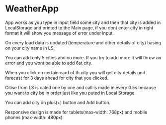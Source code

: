 # WeatherApp

App works as you type in input field some city and then that city is added in LocalStorage and printed to the Main page, if you dont enter city in right format it will show you message of error under input.

On every load data is updated (temperature and other details of city) basing on your city name in LS.

You can add only 5 cities and no more. If you try to add more it will throw an error and you wont be able to add 6st city.

When you click on certain card of th city you will get city details and forecast for 3 days ahead for city that you clicked.

Citise from LS is caled one by one and call is made in every 0.5s because you want to city be in order just like you puted in Local Storage.

You can add city on plus(+) button and Add button.

Responsive design is made for tablets(max-width: 768px) and mobile phones (max-width: 480px).
